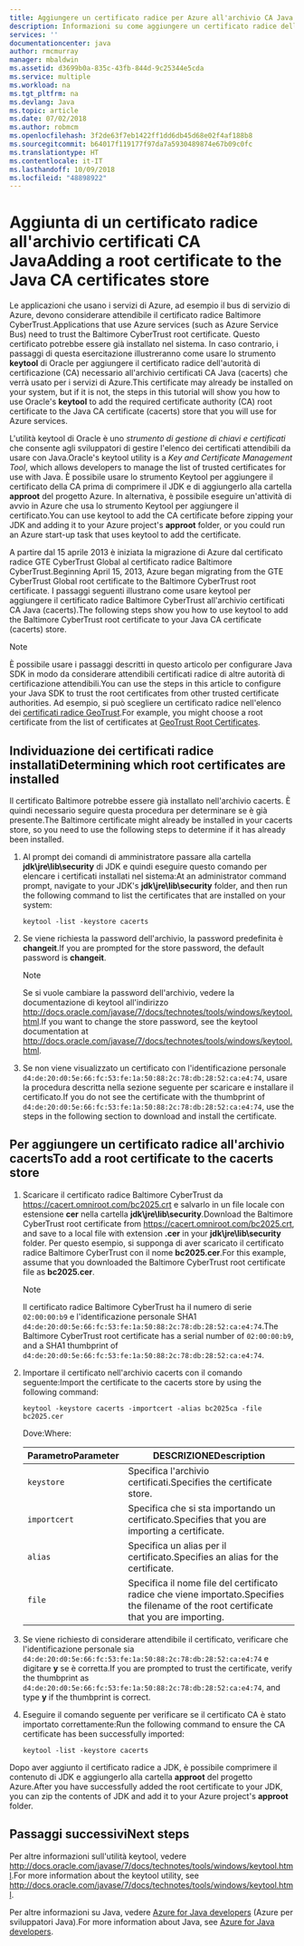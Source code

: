```yaml
---
title: Aggiungere un certificato radice per Azure all'archivio CA Java
description: Informazioni su come aggiungere un certificato radice dell'autorità di certificazione (CA) all'archivio certificati CA Java (cacerts) per usarlo con Microsoft Azure.
services: ''
documentationcenter: java
author: rmcmurray
manager: mbaldwin
ms.assetid: d3699b0a-835c-43fb-844d-9c25344e5cda
ms.service: multiple
ms.workload: na
ms.tgt_pltfrm: na
ms.devlang: Java
ms.topic: article
ms.date: 07/02/2018
ms.author: robmcm
ms.openlocfilehash: 3f2de63f7eb1422ff1dd6db45d68e02f4af188b8
ms.sourcegitcommit: b64017f119177f97da7a5930489874e67b09c0fc
ms.translationtype: HT
ms.contentlocale: it-IT
ms.lasthandoff: 10/09/2018
ms.locfileid: "48898922"
---
```

# <a name="adding-a-root-certificate-to-the-java-ca-certificates-store"></a><span data-ttu-id="29a27-103">Aggiunta di un certificato radice all'archivio certificati CA Java</span><span class="sxs-lookup"><span data-stu-id="29a27-103">Adding a root certificate to the Java CA certificates store</span></span>

<span data-ttu-id="29a27-104">Le applicazioni che usano i servizi di Azure, ad esempio il bus di servizio di Azure, devono considerare attendibile il certificato radice Baltimore CyberTrust.</span><span class="sxs-lookup"><span data-stu-id="29a27-104">Applications that use Azure services (such as Azure Service Bus) need to trust the Baltimore CyberTrust root certificate.</span></span> <span data-ttu-id="29a27-105">Questo certificato potrebbe essere già installato nel sistema. In caso contrario, i passaggi di questa esercitazione illustreranno come usare lo strumento **keytool** di Oracle per aggiungere il certificato radice dell'autorità di certificazione (CA) necessario all'archivio certificati CA Java (cacerts) che verrà usato per i servizi di Azure.</span><span class="sxs-lookup"><span data-stu-id="29a27-105">This certificate may already be installed on your system, but if it is not, the steps in this tutorial will show you how to use Oracle's **keytool** to add the required certificate authority (CA) root certificate to the Java CA certificate (cacerts) store that you will use for Azure services.</span></span>

<span data-ttu-id="29a27-106">L'utilità keytool di Oracle è uno _strumento di gestione di chiavi e certificati_ che consente agli sviluppatori di gestire l'elenco dei certificati attendibili da usare con Java.</span><span class="sxs-lookup"><span data-stu-id="29a27-106">Oracle's keytool utility is a _Key and Certificate Management Tool_, which allows developers to manage the list of trusted certificates for use with Java.</span></span> <span data-ttu-id="29a27-107">È possibile usare lo strumento Keytool per aggiungere il certificato della CA prima di comprimere il JDK e di aggiungerlo alla cartella **approot** del progetto Azure. In alternativa, è possibile eseguire un'attività di avvio in Azure che usa lo strumento Keytool per aggiungere il certificato.</span><span class="sxs-lookup"><span data-stu-id="29a27-107">You can use keytool to add the CA certificate before zipping your JDK and adding it to your Azure project's **approot** folder, or you could run an Azure start-up task that uses keytool to add the certificate.</span></span>

<span data-ttu-id="29a27-108">A partire dal 15 aprile 2013 è iniziata la migrazione di Azure dal certificato radice GTE CyberTrust Global al certificato radice Baltimore CyberTrust.</span><span class="sxs-lookup"><span data-stu-id="29a27-108">Beginning April 15, 2013, Azure began migrating from the GTE CyberTrust Global root certificate to the Baltimore CyberTrust root certificate.</span></span> <span data-ttu-id="29a27-109">I passaggi seguenti illustrano come usare keytool per aggiungere il certificato radice Baltimore CyberTrust all'archivio certificati CA Java (cacerts).</span><span class="sxs-lookup"><span data-stu-id="29a27-109">The following steps show you how to use keytool to add the Baltimore CyberTrust root certificate to your Java CA certificate (cacerts) store.</span></span>

> [!NOTE]
> 
> <span data-ttu-id="29a27-110">È possibile usare i passaggi descritti in questo articolo per configurare Java SDK in modo da considerare attendibili certificati radice di altre autorità di certificazione attendibili.</span><span class="sxs-lookup"><span data-stu-id="29a27-110">You can use the steps in this article to configure your Java SDK to trust the root certificates from other trusted certificate authorities.</span></span> <span data-ttu-id="29a27-111">Ad esempio, si può scegliere un certificato radice nell'elenco dei [certificati radice GeoTrust](http://www.geotrust.com/resources/root-certificates/).</span><span class="sxs-lookup"><span data-stu-id="29a27-111">For example, you might choose a root certificate from the list of certificates at [GeoTrust Root Certificates](http://www.geotrust.com/resources/root-certificates/).</span></span>
> 

## <a name="determining-which-root-certificates-are-installed"></a><span data-ttu-id="29a27-112">Individuazione dei certificati radice installati</span><span class="sxs-lookup"><span data-stu-id="29a27-112">Determining which root certificates are installed</span></span>

<span data-ttu-id="29a27-113">Il certificato Baltimore potrebbe essere già installato nell'archivio cacerts. È quindi necessario seguire questa procedura per determinare se è già presente.</span><span class="sxs-lookup"><span data-stu-id="29a27-113">The Baltimore certificate might already be installed in your cacerts store, so you need to use the following steps to determine if it has already been installed.</span></span>

1. <span data-ttu-id="29a27-114">Al prompt dei comandi di amministratore passare alla cartella **jdk\jre\lib\security** di JDK e quindi eseguire questo comando per elencare i certificati installati nel sistema:</span><span class="sxs-lookup"><span data-stu-id="29a27-114">At an administrator command prompt, navigate to your JDK's **jdk\jre\lib\security** folder, and then run the following command to list the certificates that are installed on your system:</span></span>

   ```shell
   keytool -list -keystore cacerts
   ```

1. <span data-ttu-id="29a27-115">Se viene richiesta la password dell'archivio, la password predefinita è **changeit**.</span><span class="sxs-lookup"><span data-stu-id="29a27-115">If you are prompted for the store password, the default password is **changeit**.</span></span>

   > [!NOTE]
   > 
   > <span data-ttu-id="29a27-116">Se si vuole cambiare la password dell'archivio, vedere la documentazione di keytool all'indirizzo <http://docs.oracle.com/javase/7/docs/technotes/tools/windows/keytool.html>.</span><span class="sxs-lookup"><span data-stu-id="29a27-116">If you want to change the store password, see the keytool documentation at <http://docs.oracle.com/javase/7/docs/technotes/tools/windows/keytool.html>.</span></span>
   > 

1. <span data-ttu-id="29a27-117">Se non viene visualizzato un certificato con l'identificazione personale `d4:de:20:d0:5e:66:fc:53:fe:1a:50:88:2c:78:db:28:52:ca:e4:74`, usare la procedura descritta nella sezione seguente per scaricare e installare il certificato.</span><span class="sxs-lookup"><span data-stu-id="29a27-117">If you do not see the certificate with the thumbprint of `d4:de:20:d0:5e:66:fc:53:fe:1a:50:88:2c:78:db:28:52:ca:e4:74`, use the steps in the following section to download and install the certificate.</span></span>

## <a name="to-add-a-root-certificate-to-the-cacerts-store"></a><span data-ttu-id="29a27-118">Per aggiungere un certificato radice all'archivio cacerts</span><span class="sxs-lookup"><span data-stu-id="29a27-118">To add a root certificate to the cacerts store</span></span>

1. <span data-ttu-id="29a27-119">Scaricare il certificato radice Baltimore CyberTrust da <https://cacert.omniroot.com/bc2025.crt> e salvarlo in un file locale con estensione **cer** nella cartella **jdk\jre\lib\security**.</span><span class="sxs-lookup"><span data-stu-id="29a27-119">Download the Baltimore CyberTrust root certificate from <https://cacert.omniroot.com/bc2025.crt>, and save to a local file with extension **.cer** in your **jdk\jre\lib\security** folder.</span></span> <span data-ttu-id="29a27-120">Per questo esempio, si supponga di aver scaricato il certificato radice Baltimore CyberTrust con il nome **bc2025.cer**.</span><span class="sxs-lookup"><span data-stu-id="29a27-120">For this example, assume that you downloaded the Baltimore CyberTrust root certificate file as **bc2025.cer**.</span></span>

   > [!NOTE]
   > 
   > <span data-ttu-id="29a27-121">Il certificato radice Baltimore CyberTrust ha il numero di serie `02:00:00:b9` e l'identificazione personale SHA1 `d4:de:20:d0:5e:66:fc:53:fe:1a:50:88:2c:78:db:28:52:ca:e4:74`.</span><span class="sxs-lookup"><span data-stu-id="29a27-121">The Baltimore CyberTrust root certificate has a serial number of `02:00:00:b9`, and a SHA1 thumbprint of `d4:de:20:d0:5e:66:fc:53:fe:1a:50:88:2c:78:db:28:52:ca:e4:74`.</span></span>
   > 

2. <span data-ttu-id="29a27-122">Importare il certificato nell'archivio cacerts con il comando seguente:</span><span class="sxs-lookup"><span data-stu-id="29a27-122">Import the certificate to the cacerts store by using the following command:</span></span>

   ```shell
   keytool -keystore cacerts -importcert -alias bc2025ca -file bc2025.cer
   ```
   <span data-ttu-id="29a27-123">Dove:</span><span class="sxs-lookup"><span data-stu-id="29a27-123">Where:</span></span>

   |  <span data-ttu-id="29a27-124">Parametro</span><span class="sxs-lookup"><span data-stu-id="29a27-124">Parameter</span></span>   |                              <span data-ttu-id="29a27-125">DESCRIZIONE</span><span class="sxs-lookup"><span data-stu-id="29a27-125">Description</span></span>                               |
   |--------------|------------------------------------------------------------------------|
   | `keystore`   | <span data-ttu-id="29a27-126">Specifica l'archivio certificati.</span><span class="sxs-lookup"><span data-stu-id="29a27-126">Specifies the certificate store.</span></span>                                       |
   | `importcert` | <span data-ttu-id="29a27-127">Specifica che si sta importando un certificato.</span><span class="sxs-lookup"><span data-stu-id="29a27-127">Specifies that you are importing a certificate.</span></span>                        |
   | `alias`      | <span data-ttu-id="29a27-128">Specifica un alias per il certificato.</span><span class="sxs-lookup"><span data-stu-id="29a27-128">Specifies an alias for the certificate.</span></span>                                |
   | `file`       | <span data-ttu-id="29a27-129">Specifica il nome file del certificato radice che viene importato.</span><span class="sxs-lookup"><span data-stu-id="29a27-129">Specifies the filename of the root certificate that you are importing.</span></span> |


3. <span data-ttu-id="29a27-130">Se viene richiesto di considerare attendibile il certificato, verificare che l'identificazione personale sia `d4:de:20:d0:5e:66:fc:53:fe:1a:50:88:2c:78:db:28:52:ca:e4:74` e digitare **y** se è corretta.</span><span class="sxs-lookup"><span data-stu-id="29a27-130">If you are prompted to trust the certificate, verify the thumbprint as `d4:de:20:d0:5e:66:fc:53:fe:1a:50:88:2c:78:db:28:52:ca:e4:74`, and type **y** if the thumbprint is correct.</span></span>

4. <span data-ttu-id="29a27-131">Eseguire il comando seguente per verificare se il certificato CA è stato importato correttamente:</span><span class="sxs-lookup"><span data-stu-id="29a27-131">Run the following command to ensure the CA certificate has been successfully imported:</span></span>

   ```shell
   keytool -list -keystore cacerts
   ```

<span data-ttu-id="29a27-132">Dopo aver aggiunto il certificato radice a JDK, è possibile comprimere il contenuto di JDK e aggiungerlo alla cartella **approot** del progetto Azure.</span><span class="sxs-lookup"><span data-stu-id="29a27-132">After you have successfully added the root certificate to your JDK, you can zip the contents of JDK and add it to your Azure project's **approot** folder.</span></span>

## <a name="next-steps"></a><span data-ttu-id="29a27-133">Passaggi successivi</span><span class="sxs-lookup"><span data-stu-id="29a27-133">Next steps</span></span>

<span data-ttu-id="29a27-134">Per altre informazioni sull'utilità keytool, vedere <http://docs.oracle.com/javase/7/docs/technotes/tools/windows/keytool.html>.</span><span class="sxs-lookup"><span data-stu-id="29a27-134">For more information about the keytool utility, see <http://docs.oracle.com/javase/7/docs/technotes/tools/windows/keytool.html>.</span></span>

<span data-ttu-id="29a27-135">Per altre informazioni su Java, vedere [Azure for Java developers](/java/azure) (Azure per sviluppatori Java).</span><span class="sxs-lookup"><span data-stu-id="29a27-135">For more information about Java, see [Azure for Java developers](/java/azure).</span></span>

<!-- For more information about the root certificates used by Azure, see [Azure Root Certificate Migration](http://blogs.msdn.com/b/windowsazure/archive/2013/03/15/windows-azure-root-certificate-migration.aspx). -->
